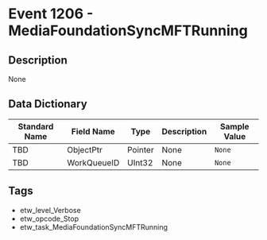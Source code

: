# Event 1206 - MediaFoundationSyncMFTRunning

## Description
None

## Data Dictionary
|Standard Name|Field Name|Type|Description|Sample Value|
|---|---|---|---|---|
|TBD|ObjectPtr|Pointer|None|`None`|
|TBD|WorkQueueID|UInt32|None|`None`|

## Tags
* etw_level_Verbose
* etw_opcode_Stop
* etw_task_MediaFoundationSyncMFTRunning